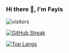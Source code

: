 ### Hi there 👋, I'm Fayis

![visitors](https://visitor-badge.glitch.me/badge?page_id=page.id)

[![GitHub Streak](https://github-readme-streak-stats.herokuapp.com?user=faizee-f&theme=dark&date_format=j%20M%5B%20Y%5D&border=DDDDDD&stroke=DDADAD)](https://git.io/streak-stats)



[![Top Langs](https://github-readme-stats.vercel.app/api/top-langs/?username=faizee-f&layout=compact&theme=vision-friendly-dark)](https://github.com/anuraghazra/github-readme-stats)
<!--
**faizee-f/faizee-f** is a ✨ _special_ ✨ repository because its `README.md` (this file) appears on your GitHub profile.

Here are some ideas to get you started:

- 🔭 I’m currently working on ...
- 🌱 I’m currently learning ...
- 👯 I’m looking to collaborate on ...
- 🤔 I’m looking for help with ...
- 💬 Ask me about ...
- 📫 How to reach me: ...
- 😄 Pronouns: ...
- ⚡ Fun fact: ...
-->
